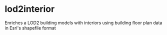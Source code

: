 # lod2interior
Enriches a LOD2 building models with interiors using building floor plan data in Esri's shapefile format
